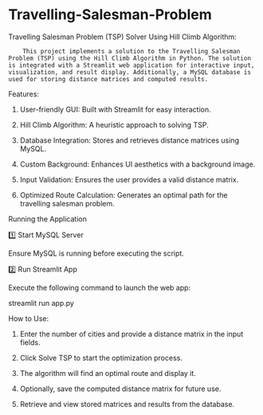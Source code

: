 # Travelling-Salesman-Problem
Travelling Salesman Problem (TSP) Solver Using Hill Climb Algorithm:
        
        This project implements a solution to the Travelling Salesman Problem (TSP) using the Hill Climb Algorithm in Python. The solution is integrated with a Streamlit web application for interactive input, visualization, and result display. Additionally, a MySQL database is used for storing distance matrices and computed results.

Features:

1) User-friendly GUI: Built with Streamlit for easy interaction.

2) Hill Climb Algorithm: A heuristic approach to solving TSP.

3) Database Integration: Stores and retrieves distance matrices using MySQL.

4) Custom Background: Enhances UI aesthetics with a background image.

5) Input Validation: Ensures the user provides a valid distance matrix.

6) Optimized Route Calculation: Generates an optimal path for the travelling salesman problem.

Running the Application

1️⃣ Start MySQL Server

Ensure MySQL is running before executing the script.

2️⃣ Run Streamlit App

Execute the following command to launch the web app:

streamlit run app.py

How to Use:

1. Enter the number of cities and provide a distance matrix in the input fields.

2. Click Solve TSP to start the optimization process.

3. The algorithm will find an optimal route and display it.

4. Optionally, save the computed distance matrix for future use.

5. Retrieve and view stored matrices and results from the database.

